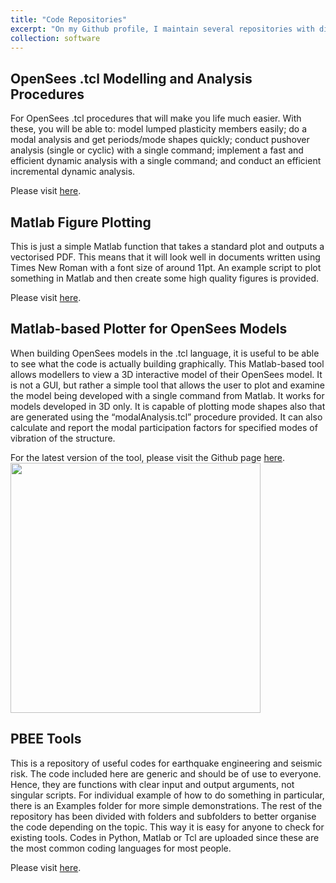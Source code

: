 ```yaml
---
title: "Code Repositories"
excerpt: "On my Github profile, I maintain several repositories with different kinds of useful codes that can be of use to others."
collection: software
---
```


## OpenSees .tcl Modelling and Analysis Procedures
For OpenSees .tcl procedures that will make you life much easier. With these, you will be able to: model lumped plasticity members easily; do a modal analysis and get periods/mode shapes quickly; conduct pushover analysis (single or cyclic) with a single command; implement a fast and efficient dynamic analysis with a single command; and conduct an efficient incremental dynamic analysis.

Please visit [here](https://github.com/gerardjoreilly/OpenSees-Procedures).


## Matlab Figure Plotting
This is just a simple Matlab function that takes a standard plot and outputs a vectorised PDF. This means that it will look well in documents written using Times New Roman with a font size of around 11pt. An example script to plot something in Matlab and then create some high quality figures is provided.

Please visit [here](https://github.com/gerardjoreilly/Matlab-Figure-Plotting).

## Matlab-based Plotter for OpenSees Models
When building OpenSees models in the .tcl language, it is useful to be able to see what the code is actually building graphically. This Matlab-based tool allows modellers to view a 3D interactive model of their OpenSees model. It is not a GUI, but rather a simple tool that allows the user to plot and examine the model being developed with a single command from Matlab. It works for models developed in 3D only. It is capable of plotting mode shapes also that are generated using the “modalAnalysis.tcl” procedure provided. It can also calculate and report the modal participation factors for specified modes of vibration of the structure.

For the latest version of the tool, please visit the Github page [here](https://github.com/gerardjoreilly/OpenSees-Model-Plotter-Matlab).
<img src="/images/matlab-plotter.png"  width="400px">

## PBEE Tools
This is a repository of useful codes for earthquake engineering and seismic risk. The code included here are generic and should be of use to everyone. Hence, they are functions with clear input and output arguments, not singular scripts. For individual example of how to do something in particular, there is an Examples folder for more simple demonstrations. The rest of the repository has been divided with folders and subfolders to better organise the code depending on the topic. This way it is easy for anyone to check for existing tools. Codes in Python, Matlab or Tcl are uploaded since these are the most common coding languages for most people.

Please visit [here](https://github.com/gerardjoreilly/PBEE-Tools).
